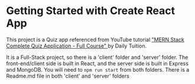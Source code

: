 # Getting Started with Create React App

This project is a Quiz app referenced from YouTube tutorial ["MERN Stack Complete Quiz Application - Full Course" ](https://www.youtube.com/watch?v=BNN4o4gnSF4) by Daily Tuition.

It is a Full-Stack project, so there is a 'client' folder and 'server' folder. The front-end/client side is built in React, and the server side is built in Express and MongoDB. You will need to `npm run start` from both folders. There is a Readme.md file in both 'client' and 'server' folders
